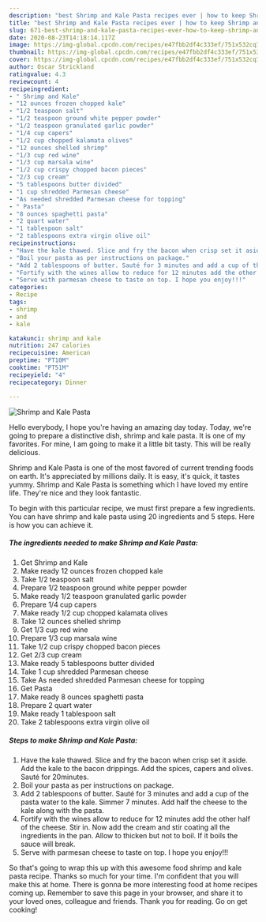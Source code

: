 ```yaml
---
description: "best Shrimp and Kale Pasta recipes ever | how to keep Shrimp and Kale Pasta"
title: "best Shrimp and Kale Pasta recipes ever | how to keep Shrimp and Kale Pasta"
slug: 671-best-shrimp-and-kale-pasta-recipes-ever-how-to-keep-shrimp-and-kale-pasta
date: 2020-08-23T14:18:14.117Z
image: https://img-global.cpcdn.com/recipes/e47fbb2df4c333ef/751x532cq70/shrimp-and-kale-pasta-recipe-main-photo.jpg
thumbnail: https://img-global.cpcdn.com/recipes/e47fbb2df4c333ef/751x532cq70/shrimp-and-kale-pasta-recipe-main-photo.jpg
cover: https://img-global.cpcdn.com/recipes/e47fbb2df4c333ef/751x532cq70/shrimp-and-kale-pasta-recipe-main-photo.jpg
author: Oscar Strickland
ratingvalue: 4.3
reviewcount: 4
recipeingredient:
- " Shrimp and Kale"
- "12 ounces frozen chopped kale"
- "1/2 teaspoon salt"
- "1/2 teaspoon ground white pepper powder"
- "1/2 teaspoon granulated garlic powder"
- "1/4 cup capers"
- "1/2 cup chopped kalamata olives"
- "12 ounces shelled shrimp"
- "1/3 cup red wine"
- "1/3 cup marsala wine"
- "1/2 cup crispy chopped bacon pieces"
- "2/3 cup cream"
- "5 tablespoons butter divided"
- "1 cup shredded Parmesan cheese"
- "As needed shredded Parmesan cheese for topping"
- " Pasta"
- "8 ounces spaghetti pasta"
- "2 quart water"
- "1 tablespoon salt"
- "2 tablespoons extra virgin olive oil"
recipeinstructions:
- "Have the kale thawed. Slice and fry the bacon when crisp set it aside. Add the kale to the bacon drippings. Add the spices, capers and olives. Sauté for 20minutes."
- "Boil your pasta as per instructions on package."
- "Add 2 tablespoons of butter. Sauté for 3 minutes and add a cup of the pasta water to the kale. Simmer 7 minutes. Add half the cheese to the kale along with the pasta."
- "Fortify with the wines allow to reduce for 12 minutes add the other half of the cheese. Stir in. Now add the cream and stir coating all the ingredients in the pan. Allow to thicken but not to boil. If it boils the sauce will break."
- "Serve with parmesan cheese to taste on top. I hope you enjoy!!!"
categories:
- Recipe
tags:
- shrimp
- and
- kale

katakunci: shrimp and kale 
nutrition: 247 calories
recipecuisine: American
preptime: "PT10M"
cooktime: "PT51M"
recipeyield: "4"
recipecategory: Dinner

---
```



![Shrimp and Kale Pasta](https://img-global.cpcdn.com/recipes/e47fbb2df4c333ef/751x532cq70/shrimp-and-kale-pasta-recipe-main-photo.jpg)

Hello everybody, I hope you're having an amazing day today. Today, we're going to prepare a distinctive dish, shrimp and kale pasta. It is one of my favorites. For mine, I am going to make it a little bit tasty. This will be really delicious.

Shrimp and Kale Pasta is one of the most favored of current trending foods on earth. It's appreciated by millions daily. It is easy, it's quick, it tastes yummy. Shrimp and Kale Pasta is something which I have loved my entire life. They're nice and they look fantastic.




To begin with this particular recipe, we must first prepare a few ingredients. You can have shrimp and kale pasta using 20 ingredients and 5 steps. Here is how you can achieve it.

<!--inarticleads1-->

##### The ingredients needed to make Shrimp and Kale Pasta:

1. Get  Shrimp and Kale
1. Make ready 12 ounces frozen chopped kale
1. Take 1/2 teaspoon salt
1. Prepare 1/2 teaspoon ground white pepper powder
1. Make ready 1/2 teaspoon granulated garlic powder
1. Prepare 1/4 cup capers
1. Make ready 1/2 cup chopped kalamata olives
1. Take 12 ounces shelled shrimp
1. Get 1/3 cup red wine
1. Prepare 1/3 cup marsala wine
1. Take 1/2 cup crispy chopped bacon pieces
1. Get 2/3 cup cream
1. Make ready 5 tablespoons butter divided
1. Take 1 cup shredded Parmesan cheese
1. Take As needed shredded Parmesan cheese for topping
1. Get  Pasta
1. Make ready 8 ounces spaghetti pasta
1. Prepare 2 quart water
1. Make ready 1 tablespoon salt
1. Take 2 tablespoons extra virgin olive oil




<!--inarticleads2-->

##### Steps to make Shrimp and Kale Pasta:

1. Have the kale thawed. Slice and fry the bacon when crisp set it aside. Add the kale to the bacon drippings. Add the spices, capers and olives. Sauté for 20minutes.
1. Boil your pasta as per instructions on package.
1. Add 2 tablespoons of butter. Sauté for 3 minutes and add a cup of the pasta water to the kale. Simmer 7 minutes. Add half the cheese to the kale along with the pasta.
1. Fortify with the wines allow to reduce for 12 minutes add the other half of the cheese. Stir in. Now add the cream and stir coating all the ingredients in the pan. Allow to thicken but not to boil. If it boils the sauce will break.
1. Serve with parmesan cheese to taste on top. I hope you enjoy!!!




So that's going to wrap this up with this awesome food shrimp and kale pasta recipe. Thanks so much for your time. I'm confident that you will make this at home. There is gonna be more interesting food at home recipes coming up. Remember to save this page in your browser, and share it to your loved ones, colleague and friends. Thank you for reading. Go on get cooking!
